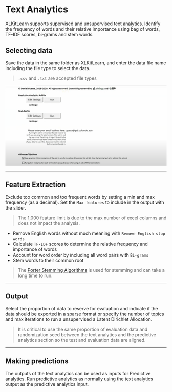 # Text Analytics
XLKitLearn supports supervised and unsupervised text analytics. Identify the frequency of words and their relative importance using bag of words, TF-IDF scores, bi-grams and stem words.

## Selecting data

Save the data in the same folder as XLKitLearn, and enter the data file name including  the file type to select the data.
> `.csv` and `.txt` are accepted file types

<img src="/docs/Select_text.gif" width="600">


---


## Feature Extraction
Exclude too common and too frequent words by setting a min and max frequency (as a decimal). Set the `Max features` to include in the output with the slider.
> The 1,000 feature limit is due to the max number of excel columns and does not impact the analysis.

- Remove English words without much meaning with `Remove English stop words`
- Calculate `TF-IDF` scores to determine the relative frequency and importance of words
- Account for word order by including all word pairs with `Bi-grams`
- Stem words to their common root
> The [Porter Stemming Algorithms](https://en.wikipedia.org/wiki/Stemming) is used for stemming and can take a long time to run.


---


## Output
Select the proportion of data to reserve for evaluation and indicate if the data should be exported in a sparse format or specify the number of topics and max iterations to run a unsupervised a Latent Dirichlet Allocation.

> It is critical to use the same proportion of evaluation data and randomization seed between the text analytics and the predictive analytics section so the test and evaluation data are aligned.

---


## Making predictions
The outputs of the text analytics can be used as inputs for Predictive analytics. Run predictive analytics as normally using the text analytics output as the predictive analytics input.
